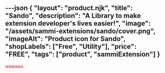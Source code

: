 ---json
{
  "layout": "product.njk",
  "title": "Sando",
  "description": "A Library to make extension developer's lives easier!",
  "image": "/assets/sammi-extensions/sando/cover.png",
  "imageAlt": "Product icon for Sando",
  "shopLabels": ["Free", "Utility"],
  "price": "FREE",
  "tags": ["product", "sammiExtension"]
}
---

<span style="color: red;">wawawa</span>
